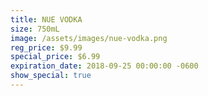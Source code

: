 ```yaml
---
title: NUE VODKA
size: 750mL
image: /assets/images/nue-vodka.png
reg_price: $9.99
special_price: $6.99
expiration_date: 2018-09-25 00:00:00 -0600
show_special: true
---
```


